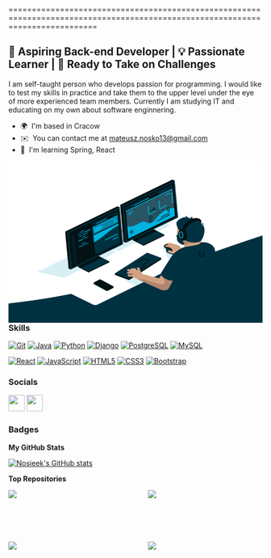 ===============================================================================================================================

🌟 Aspiring Back-end Developer | 💡 Passionate Learner | 🚀 Ready to Take on Challenges
---------------------------------------------------------------------------------------
<p/>

I am self-taught person who develops passion for programming. I would like to test my skills in practice and take them to the upper level under the eye of more experienced team members. Currently I am studying IT and educating on my own about software enginnering.

* 🌍  I'm based in Cracow
* ✉️  You can contact me at [mateusz.nosko13@gmail.com](mailto:mateusz.nosko13@gmail.com)
* 🧠  I'm learning Spring, React

 <img align="right" alt="GIF" src="https://github.com/Nosieek/Nosieek/blob/main/coder.gif" width="550" height="320" />

### Skills


<p align="left">
<a href="https://git-scm.com/" target="_blank" rel="noreferrer"><img src="https://raw.githubusercontent.com/danielcranney/readme-generator/main/public/icons/skills/git-colored.svg" width="36" height="36" alt="Git" /></a>
<a href="https://www.oracle.com/java/" target="_blank" rel="noreferrer"><img src="https://raw.githubusercontent.com/danielcranney/readme-generator/main/public/icons/skills/java-colored.svg" width="36" height="36" alt="Java" /></a>
<a href="https://www.python.org/" target="_blank" rel="noreferrer"><img src="https://raw.githubusercontent.com/danielcranney/readme-generator/main/public/icons/skills/python-colored.svg" width="36" height="36" alt="Python" /></a>
<a href="https://www.djangoproject.com/" target="_blank" rel="noreferrer"><img src="https://raw.githubusercontent.com/danielcranney/readme-generator/main/public/icons/skills/django-colored.svg" width="36" height="36" alt="Django" /></a>
<a href="https://www.postgresql.org/" target="_blank" rel="noreferrer"><img src="https://raw.githubusercontent.com/danielcranney/readme-generator/main/public/icons/skills/postgresql-colored.svg" width="36" height="36" alt="PostgreSQL" /></a>
<a href="https://www.mysql.com/" target="_blank" rel="noreferrer"><img src="https://raw.githubusercontent.com/danielcranney/readme-generator/main/public/icons/skills/mysql-colored.svg" width="36" height="36" alt="MySQL" /></a>
</p>
<a href="https://reactjs.org/" target="_blank" rel="noreferrer"><img src="https://raw.githubusercontent.com/danielcranney/readme-generator/main/public/icons/skills/react-colored.svg" width="36" height="36" alt="React" /></a>
<a href="https://developer.mozilla.org/en-US/docs/Web/JavaScript" target="_blank" rel="noreferrer"><img src="https://raw.githubusercontent.com/danielcranney/readme-generator/main/public/icons/skills/javascript-colored.svg" width="36" height="36" alt="JavaScript" /></a>
<a href="https://developer.mozilla.org/en-US/docs/Glossary/HTML5" target="_blank" rel="noreferrer"><img src="https://raw.githubusercontent.com/danielcranney/readme-generator/main/public/icons/skills/html5-colored.svg" width="36" height="36" alt="HTML5" /></a>
<a href="https://www.w3.org/TR/CSS/#css" target="_blank" rel="noreferrer"><img src="https://raw.githubusercontent.com/danielcranney/readme-generator/main/public/icons/skills/css3-colored.svg" width="36" height="36" alt="CSS3" /></a>
<a href="https://getbootstrap.com/" target="_blank" rel="noreferrer"><img src="https://raw.githubusercontent.com/danielcranney/readme-generator/main/public/icons/skills/bootstrap-colored.svg" width="36" height="36" alt="Bootstrap" /></a>


### Socials

<p align="left"> <a href="https://www.github.com/Nosieek" target="_blank" rel="noreferrer"><img src="https://raw.githubusercontent.com/danielcranney/readme-generator/main/public/icons/socials/github.svg" width="32" height="32" /></a> <a href="https://www.linkedin.com/in/mateusz-nosko/" target="_blank" rel="noreferrer"><img src="https://raw.githubusercontent.com/danielcranney/readme-generator/main/public/icons/socials/linkedin.svg" width="32" height="32" /></a></p>

### Badges

<b>My GitHub Stats</b>

<a href="http://www.github.com/Nosieek"><img src="https://github-readme-stats.vercel.app/api?username=Nosieek&show_icons=true&hide=&count_private=true&title_color=0891b2&text_color=ffffff&icon_color=ef4444&bg_color=000000&hide_border=true&show_icons=true" alt="Nosieek's GitHub stats" /></a>

<b>Top Repositories</b>

<div width="100%" align="center"><a href="https://github.com/Nosieek/Javact" align="left"><img align="left" width="45%" src="https://github-readme-stats.vercel.app/api/pin/?username=Nosieek&repo=Javact&title_color=0891b2&text_color=ffffff&icon_color=ef4444&bg_color=000000&hide_border=true&locale=en" /></a><a href="https://github.com/Nosieek/CW_Solutions_Java" align="right"><img align="right" width="45%" src="https://github-readme-stats.vercel.app/api/pin/?username=Nosieek&repo=CW_Solutions_Java&title_color=0891b2&text_color=ffffff&icon_color=ef4444&bg_color=000000&hide_border=true&locale=en" /></a></div><br/>
<br /><br /><br /><br /><br />

<div width="100%" align="center"><a href="https://github.com/Nosieek/CW_solutions_python" align="left"><img align="left" width="45%" src="https://github-readme-stats.vercel.app/api/pin/?username=Nosieek&repo=CW_solutions_python&title_color=0891b2&text_color=ffffff&icon_color=ef4444&bg_color=000000&hide_border=true&locale=en" /></a><a href="https://github.com/Nosieek/Portfolio-Django" align="right"><img align="right" width="45%" src="https://github-readme-stats.vercel.app/api/pin/?username=Nosieek&repo=Portfolio-Django&title_color=0891b2&text_color=ffffff&icon_color=ef4444&bg_color=000000&hide_border=true&locale=en" /></a></div>
